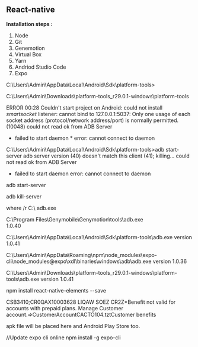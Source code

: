 <h2>React-native</h2>


<b>Installation steps :</b>

1. Node
2. Git
3. Genemotion
4. Virtual Box
5. Yarn
6. Andriod Studio Code
7. Expo


C:\Users\Admin\AppData\Local\Android\Sdk\platform-tools>


C:\Users\Admin\Downloads\platform-tools_r29.0.1-windows\platform-tools


ERROR
00:28
Couldn't start project on Android: could not install *smartsocket* listener: cannot bind to 127.0.0.1:5037: Only one usage of each socket address (protocol/network address/port) is normally permitted. (10048)
could not read ok from ADB Server
* failed to start daemon *
error: cannot connect to daemon



C:\Users\Admin\AppData\Local\Android\Sdk\platform-tools>adb start-server
adb server version (40) doesn't match this client (41); killing...
could not read ok from ADB Server
* failed to start daemon
error: cannot connect to daemon


adb start-server

adb kill-server

where /r C:\ adb.exe



C:\Program Files\Genymobile\Genymotion\tools\adb.exe                                                           
1.0.40

C:\Users\Admin\AppData\Local\Android\Sdk\platform-tools\adb.exe
version 1.0.41

C:\Users\Admin\AppData\Roaming\npm\node_modules\expo-cli\node_modules\@expo\xdl\binaries\windows\adb\adb.exe
version 1.0.36

C:\Users\Admin\Downloads\platform-tools_r29.0.1-windows\platform-tools\adb.exe
version 1.0.41



npm install react-native-elements --save




CSB3410;CR0QAX10003628 LIQAW SOEZ CR2Z*Benefit not valid for accounts with prepaid plans. Manage Customer account.=>CustomerAccountCACTO104.tztCustomer benefits


apk file will be placed here and Android Play Store too. 


//Update expo cli online
npm install -g expo-cli










